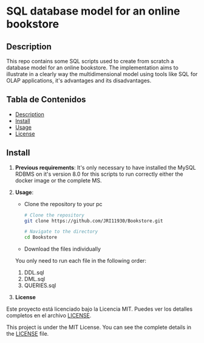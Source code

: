 # SQL database model for an online bookstore

## Description

This repo contains some SQL scripts used to create from scratch a database model for an online bookstore. The implementation aims to illustrate in a clearly way the multidimensional model using tools like SQL for OLAP applications, it's advantages and its disadvantages.

## Tabla de Contenidos
- [Description](#descripción)
- [Install](#instalación)
- [Usage](#uso)
- [License](#licencia)


## Install
1. **Previous requirements**: 
It's only necessary to have installed the MySQL RDBMS on it's version 8.0 for this scripts to run correctly either the docker image or the complete MS.

2. **Usage**:

    - Clone the repository to your pc

        ```bash
        # Clone the repository
        git clone https://github.com/JRI11930/Bookstore.git

        # Navigate to the directory
        cd Bookstore

    - Download the files individually 

    You only need to run each file in the following order:
    1. DDL.sql
    2. DML.sql
    3. QUERIES.sql

3. **License**

Este proyecto está licenciado bajo la Licencia MIT. Puedes ver los detalles completos en el archivo [LICENSE](LICENSE).

This project is under the MIT License. You can see the complete details in the [LICENSE](LICENSE) file.
